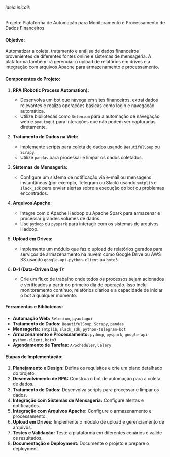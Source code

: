 ###### ideia inicail:

Projeto: Plataforma de Automação para Monitoramento e Processamento de Dados Financeiros

#### Objetivo:

Automatizar a coleta, tratamento e análise de dados financeiros provenientes de diferentes fontes online e sistemas de mensageria. A plataforma também irá gerenciar o upload de relatórios em drives e a integração com arquivos Apache para armazenamento e processamento.

#### Componentes do Projeto:

1. **RPA (Robotic Process Automation):**

   - Desenvolva um bot que navega em sites financeiros, extrai dados relevantes e realiza operações básicas como login e navegação automática.
   - Utilize bibliotecas como `Selenium` para a automação de navegação web e `pyautogui` para interações que não podem ser capturadas diretamente.
2. **Tratamento de Dados na Web:**

   - Implemente scripts para coleta de dados usando `BeautifulSoup` ou `Scrapy`.
   - Utilize `pandas` para processar e limpar os dados coletados.
3. **Sistemas de Mensageria:**

   - Configure um sistema de notificação via e-mail ou mensagens instantâneas (por exemplo, Telegram ou Slack) usando `smtplib` e `slack_sdk` para enviar alertas sobre a execução do bot ou problemas encontrados.
4. **Arquivos Apache:**

   - Integre com o Apache Hadoop ou Apache Spark para armazenar e processar grandes volumes de dados.
   - Use `pydoop` ou `pyspark` para interagir com os sistemas de arquivos Hadoop.
5. **Upload em Drives:**

   - Implemente um módulo que faz o upload de relatórios gerados para serviços de armazenamento na nuvem como Google Drive ou AWS S3 usando `google-api-python-client` ou `boto3`.
6. **D-1 (Data-Driven Day 1):**

   - Crie um fluxo de trabalho onde todos os processos sejam acionados e verificados a partir do primeiro dia de operação. Isso inclui monitoramento contínuo, relatórios diários e a capacidade de iniciar o bot a qualquer momento.

#### Ferramentas e Bibliotecas:

- **Automação Web:** `Selenium`, `pyautogui`
- **Tratamento de Dados:** `BeautifulSoup`, `Scrapy`, `pandas`
- **Mensageria:** `smtplib`, `slack_sdk`, `python-telegram-bot`
- **Armazenamento e Processamento:** `pydoop`, `pyspark`, `google-api-python-client`, `boto3`
- **Agendamento de Tarefas:** `APScheduler`, `Celery`

#### Etapas de Implementação:

1. **Planejamento e Design:** Defina os requisitos e crie um plano detalhado do projeto.
2. **Desenvolvimento de RPA:** Construa o bot de automação para a coleta de dados.
3. **Tratamento de Dados:** Desenvolva scripts para processar e limpar os dados.
4. **Integração com Sistemas de Mensageria:** Configure alertas e notificações.
5. **Integração com Arquivos Apache:** Configure o armazenamento e processamento.
6. **Upload em Drives:** Implemente o módulo de upload e gerenciamento de arquivos.
7. **Testes e Validação:** Teste a plataforma em diferentes cenários e valide os resultados.
8. **Documentação e Deployment:** Documente o projeto e prepare o deployment.
